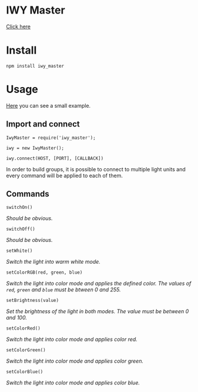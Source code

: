 # IWY Master

[Click here](http://iwy-light.de/gb/iwy-starter-sets/iwy-color-single-set-9w.html)

# Install

`npm install iwy_master`

# Usage

[Here](exampels/on_off.js) you can see a small example.

## Import and connect
```
IwyMaster = require('iwy_master');

iwy = new IwyMaster();

iwy.connect(HOST, [PORT], [CALLBACK])
```
In order to build groups, it is possible to connect to multiple light units and every command will be applied to each of them.

## Commands


`switchOn()`

*Should be obvious.*

`switchOff()`

*Should be obvious.*

`setWhite()`

*Switch the light into warm white mode.*

`setColorRGB(red, green, blue)`

*Switch the light into color mode and applies the defined color.
The values of `red`, `green` and `blue` must be btween 0 and 255.*

`setBrightness(value)`

*Set the brightness of the light in both modes. The value must be between 0 and 100.*

`setColorRed()`

*Switch the light into color mode and applies color red.*

`setColorGreen()`

*Switch the light into color mode and applies color green.*

`setColorBlue()`

*Switch the light into color mode and applies color blue.*

